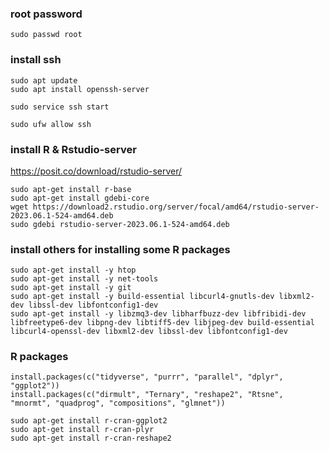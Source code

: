 
### root password
``` sudo passwd root ```


### install ssh
```
sudo apt update
sudo apt install openssh-server

sudo service ssh start

sudo ufw allow ssh
```

### install R & Rstudio-server
https://posit.co/download/rstudio-server/

```
sudo apt-get install r-base
sudo apt-get install gdebi-core
wget https://download2.rstudio.org/server/focal/amd64/rstudio-server-2023.06.1-524-amd64.deb
sudo gdebi rstudio-server-2023.06.1-524-amd64.deb
```

### install others for installing some R packages
```
sudo apt-get install -y htop
sudo apt-get install -y net-tools
sudo apt-get install -y git
sudo apt-get install -y build-essential libcurl4-gnutls-dev libxml2-dev libssl-dev libfontconfig1-dev
sudo apt-get install -y libzmq3-dev libharfbuzz-dev libfribidi-dev libfreetype6-dev libpng-dev libtiff5-dev libjpeg-dev build-essential libcurl4-openssl-dev libxml2-dev libssl-dev libfontconfig1-dev
```



### R packages

```
install.packages(c("tidyverse", "purrr", "parallel", "dplyr", "ggplot2"))
install.packages(c("dirmult", "Ternary", "reshape2", "Rtsne", "mnormt", "quadprog", "compositions", "glmnet"))
```

```
sudo apt-get install r-cran-ggplot2
sudo apt-get install r-cran-plyr
sudo apt-get install r-cran-reshape2
```

